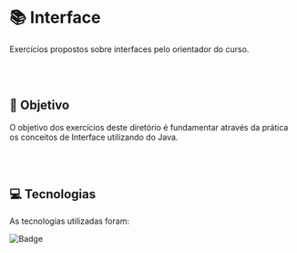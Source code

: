# :books: Interface
<p>Exercícios propostos sobre interfaces pelo orientador do curso.</p>

<br>
<br>

## :blue_book: Objetivo

O objetivo dos exercícios deste diretório é fundamentar através da prática os conceitos de Interface utilizando do Java.

<br>
<br>

## :computer: Tecnologias

As tecnologias utilizadas foram:

![Badge](https://img.shields.io/static/v1?label=&message=Java&color=FF4040&style=for-the-badge)
